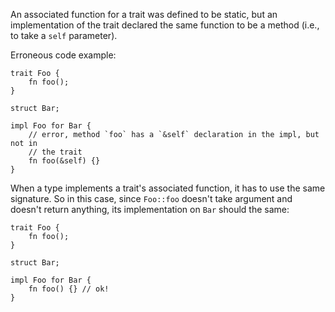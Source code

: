 An associated function for a trait was defined to be static, but an
implementation of the trait declared the same function to be a method (i.e., to
take a `self` parameter).

Erroneous code example:

```compile_fail,E0185
trait Foo {
    fn foo();
}

struct Bar;

impl Foo for Bar {
    // error, method `foo` has a `&self` declaration in the impl, but not in
    // the trait
    fn foo(&self) {}
}
```

When a type implements a trait's associated function, it has to use the same
signature. So in this case, since `Foo::foo` doesn't take argument and doesn't
return anything, its implementation on `Bar` should the same:

```
trait Foo {
    fn foo();
}

struct Bar;

impl Foo for Bar {
    fn foo() {} // ok!
}
```
